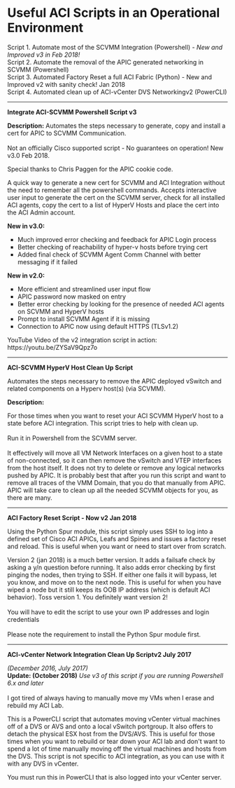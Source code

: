 # Useful ACI Scripts in an Operational Environment
Script 1.  Automate most of the SCVMM Integration (Powershell) - _New and Improved v3 in Feb 2018!_
<BR>
Script 2.  Automate the removal of the APIC generated networking in SCVMM (Powershell)
<BR>
Script 3.  Automated Factory Reset a full ACI Fabric (Python) - New and Improved v2 with sanity check! Jan 2018
<BR>
Script 4.  Automated clean up of ACI-vCenter DVS Networkingv2 (PowerCLI)
<HR>
<B>Integrate ACI-SCVMM Powershell Script v3</B>


<B>Description:</B>
Automates the steps necessary to generate, copy and install a cert for APIC to SCVMM Communication.
<BR><BR>
Not an officially Cisco supported script - No guarantees on operation! New v3.0 Feb 2018.
<P>
Special thanks to Chris Paggen for the APIC cookie code.
<P>
A quick way to generate a new cert for SCVMM and ACI Integration without the need to remember all the powershell commands.
Accepts interactive user input to generate the cert on the SCVMM server, check for all installed ACI agents, copy the cert to a list of HyperV Hosts and place the cert into the ACI Admin account.

<B>New in v3.0:</B>
<ul type="square">
    <li>Much improved error checking and feedback for APIC Login process</li>
    <li>Better checking of reachability of hyper-v hosts before trying cert</li>
    <li>Added final check of SCVMM Agent Comm Channel with better messaging if it failed</li>
</ul>
<P>

<B>New in v2.0:</B>
<ul type="square">
    <li>More efficient and streamlined user input flow</li>
    <li>APIC password now masked on entry</li>
    <li>Better error checking by looking for the presence of needed ACI agents on SCVMM and HyperV hosts</li>
    <li>Prompt to install SCVMM Agent if it is missing</li>
    <li>Connection to APIC now using default HTTPS (TLSv1.2)</li>
</ul>
<P>
YouTube Video of the v2 integration script in action:  https://youtu.be/ZYSaV9Qpz7o


<HR>
<B>ACI-SCVMM HyperV Host Clean Up Script</B>

Automates the steps necessary to remove the APIC deployed vSwitch and related components on a Hyperv host(s) (via SCVMM).
<BR>

<B>Description:</B>

For those times when you want to reset your ACI SCVMM HyperV host to a state before ACI integration.  This script tries to help with clean up.  
<BR>
Run it in Powershell from the SCVMM server.  
<BR>
It effectively will move all VM Network Interfaces on a given host to a state of non-connected, so it can then remove the vSwitch and VTEP interfaces from the host itself.  It does not try to delete or remove any logical networks pushed by APIC.  It is probably best that after you run this script and want to remove all traces of the VMM Domain, that you do that manually from APIC.  APIC will take care to clean up all the needed SCVMM objects for you, as there are many. 

<HR>
<B>ACI Factory Reset Script - Now v2 Jan 2018</B>

Using the Python Spur module, this script simply uses SSH to log into a defined set of Cisco ACI APICs, Leafs and Spines and issues a factory reset and reload.  This is useful when you want or need to start over from scratch.  

Version 2 (jan 2018) is a much better version.  It adds a failsafe check by asking a y/n question before running.  It also adds error checking by first pinging the nodes, then trying to SSH.  If either one fails it will bypass, let you know, and move on to the next node.  This is useful for when you have wiped a node but it still keeps its OOB IP address (which is default ACI behavior).  Toss version 1.  You definitely want version 2!
<BR><BR>
You will have to edit the script to use your own IP addresses and login credentials
<BR><BR>
Please note the requirement to install the Python Spur module first.

<HR>
<B>ACI-vCenter Network Integration Clean Up Scriptv2 July 2017</B>

<I>(December 2016, July 2017)</I>
<BR>
    <B>Update: (October 2018)</B><I> Use v3 of this script if you are running Powershell 6.x and later</I>
<BR><BR>
I got tired of always having to manually move my VMs when I erase and rebuild my ACI Lab.

This is a PowerCLI script that automates moving vCenter virtual machines off of a DVS or AVS and onto a local vSwitch portgroup.  It also offers to detach the physical ESX host from the DVS/AVS.  This is useful for those times when you want to rebuild or tear down your ACI lab and don't want to spend a lot of time manually moving off the virtual machines and hosts from the DVS.  This script is not specific to ACI integration, as you can use with it with any DVS in vCenter.  
<P>
You must run this in PowerCLI that is also logged into your vCenter server.  
